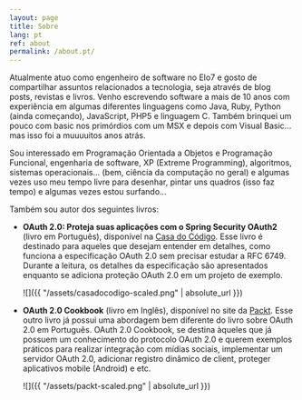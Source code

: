 ```yaml
---
layout: page
title: Sobre
lang: pt
ref: about
permalink: /about.pt/
---
```


Atualmente atuo como engenheiro de software no Elo7 e gosto de compartilhar assuntos relacionados a tecnologia, seja através de blog posts, revistas e livros. Venho escrevendo software a mais de 10 anos com experiência em algumas diferentes linguagens como Java, Ruby, Python (ainda começando), JavaScript, PHP5 e linguagem C. Também brinquei um pouco com basic nos primórdios com um MSX e depois com Visual Basic... mas isso foi a muuuuitos anos atrás.

Sou interessado em Programação Orientada a Objetos e Programação Funcional, engenharia de software, XP (Extreme Programming), algoritmos, sistemas operacionais... (bem, ciência da computação no geral) e algumas vezes uso meu tempo livre para desenhar, pintar uns quadros (isso faz tempo) e algumas vezes estou surfando...

Também sou autor dos seguintes livros:
- **OAuth 2.0: Proteja suas aplicações com o Spring Security OAuth2** (livro em Português), disponível na [Casa do Código](https://www.casadocodigo.com.br/products/livro-oauth).
Esse livro é destinado para aqueles que desejam entender em detalhes, como funciona a especificação OAuth 2.0 sem precisar estudar a RFC 6749. Durante a leitura, os detalhes da especificação são apresentados enquanto se adiciona proteção OAuth 2.0 em um projeto de exemplo.
  
  ![]({{ "/assets/casadocodigo-scaled.png" | absolute_url }})

- **OAuth 2.0 Cookbook** (livro em Inglês), disponível no site da [Packt](https://www.packtpub.com/virtualization-and-cloud/oauth-20-cookbook).
Esse outro livro já possui uma abordagem bem diferente do livro sobre OAuth 2.0 em Português. OAuth 2.0 Cookbook, se destina àqueles que já possuem um conhecimento do protocolo OAuth 2.0 e querem exemplos práticos para realizar integração com mídias sociais, implementar um servidor OAuth 2.0, adicionar registro dinâmico de client, proteger aplicativos mobile (Android) e etc.
  
  ![]({{ "/assets/packt-scaled.png" | absolute_url }})
